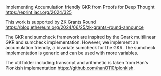 Implementing Accumulation friendly GKR from Proofs for Deep Thought https://eprint.iacr.org/2024/325

This work is supported by ZK Grants Round https://blog.ethereum.org/2024/06/25/zk-grants-round-announce

The GKR and sumcheck framework are inspired by the Gnark multilinear GKR and sumcheck implementation. However, we implement an accumulation friendly, a bivariate sumcheck for the GKR. The sumcheck implementation is generic and can be used with more variables.

The util folder including transcript and arithmetic is taken from Han's Plonkish implementation https://github.com/han0110/plonkish.
